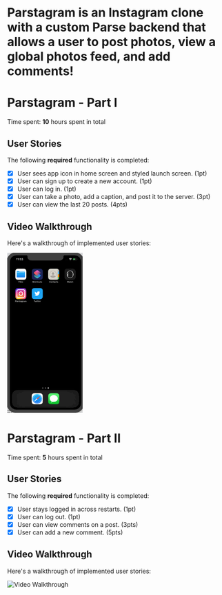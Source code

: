 # Parstagram is an Instagram clone with a custom Parse backend that allows a user to post photos, view a global photos feed, and add comments!

# Parstagram - Part I
Time spent: **10** hours spent in total

## User Stories
The following **required** functionality is completed:

- [X] User sees app icon in home screen and styled launch screen. (1pt)
- [X] User can sign up to create a new account. (1pt)
- [X] User can log in. (1pt)
- [X] User can take a photo, add a caption, and post it to the server. (3pt)
- [X] User can view the last 20 posts. (4pts)

## Video Walkthrough
Here's a walkthrough of implemented user stories:

<img src='codepath-parstagram.gif' title='Video Walkthrough' width='' alt='Video Walkthrough' />

# Parstagram - Part II
Time spent: **5** hours spent in total

## User Stories
The following **required** functionality is completed:
- [X] User stays logged in across restarts. (1pt)
- [X] User can log out. (1pt)
- [X] User can view comments on a post. (3pts)
- [X] User can add a new comment. (5pts)

## Video Walkthrough
Here's a walkthrough of implemented user stories:

<img src='codepath-partstagram2.gif' title='Video Walkthrough' width='' alt='Video Walkthrough' />
